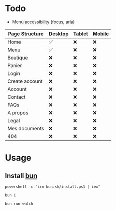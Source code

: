 # Todo
- Menu accessibility (focus, aria)

| Page Structure | Desktop | Tablet | Mobile |
| -------------- | ------- | ------ | ------ |
| Home           | ✅      | ❌     | ❌     |
| Menu           | ✅      | ❌     | ❌     |
| Boutique       | ❌      | ❌     | ❌     |
| Panier         | ❌      | ❌     | ❌     |
| Login          | ❌      | ❌     | ❌     |
| Create account | ❌      | ❌     | ❌     |
| Account        | ❌      | ❌     | ❌     |
| Contact        | ❌      | ❌     | ❌     |
| FAQs           | ❌      | ❌     | ❌     |
| A propos       | ❌      | ❌     | ❌     |
| Legal          | ❌      | ❌     | ❌     |
| Mes documents  | ❌      | ❌     | ❌     |
| 404            | ❌      | ❌     | ❌     |

# Usage

## Install [bun](https://bun.sh/)

```
powershell -c "irm bun.sh/install.ps1 | iex"
```

```
bun i
```

```
bun run watch
```
